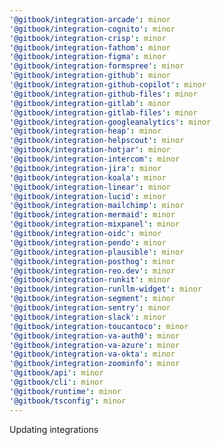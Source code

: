 ```yaml
---
'@gitbook/integration-arcade': minor
'@gitbook/integration-cognito': minor
'@gitbook/integration-crisp': minor
'@gitbook/integration-fathom': minor
'@gitbook/integration-figma': minor
'@gitbook/integration-formspree': minor
'@gitbook/integration-github': minor
'@gitbook/integration-github-copilot': minor
'@gitbook/integration-github-files': minor
'@gitbook/integration-gitlab': minor
'@gitbook/integration-gitlab-files': minor
'@gitbook/integration-googleanalytics': minor
'@gitbook/integration-heap': minor
'@gitbook/integration-helpscout': minor
'@gitbook/integration-hotjar': minor
'@gitbook/integration-intercom': minor
'@gitbook/integration-jira': minor
'@gitbook/integration-koala': minor
'@gitbook/integration-linear': minor
'@gitbook/integration-lucid': minor
'@gitbook/integration-mailchimp': minor
'@gitbook/integration-mermaid': minor
'@gitbook/integration-mixpanel': minor
'@gitbook/integration-oidc': minor
'@gitbook/integration-pendo': minor
'@gitbook/integration-plausible': minor
'@gitbook/integration-posthog': minor
'@gitbook/integration-reo.dev': minor
'@gitbook/integration-runkit': minor
'@gitbook/integration-runllm-widget': minor
'@gitbook/integration-segment': minor
'@gitbook/integration-sentry': minor
'@gitbook/integration-slack': minor
'@gitbook/integration-toucantoco': minor
'@gitbook/integration-va-auth0': minor
'@gitbook/integration-va-azure': minor
'@gitbook/integration-va-okta': minor
'@gitbook/integration-zoominfo': minor
'@gitbook/api': minor
'@gitbook/cli': minor
'@gitbook/runtime': minor
'@gitbook/tsconfig': minor
---
```


Updating integrations

